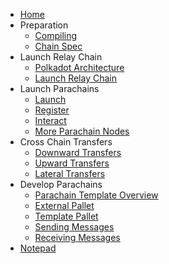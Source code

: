<!-- docs/_sidebar.md -->

- [Home](/)
- Preparation
  - [Compiling](1-prep/1-compiling.md)
  - [Chain Spec](1-prep/2-chain-spec.md)
- Launch Relay Chain
  - [Polkadot Architecture](2-relay-chain/1-architecture.md)
  - [Launch Relay Chain](2-relay-chain/2-launch.md)
- Launch Parachains
  - [Launch](3-parachains/1-launch.md)
  - [Register](3-parachains/2-register.md)
  - [Interact](3-parachains/3-interact.md)
  - [More Parachain Nodes](3-parachains/4-more-nodes.md)
- Cross Chain Transfers
  - [Downward Transfers](4-cross-chain/1-downward.md)
  - [Upward Transfers](4-cross-chain/2-upward.md)
  - [Lateral Transfers](4-cross-chain/3-lateral.md)
- Develop Parachains
  - [Parachain Template Overview](5-develop/1-template-overview.md)
  - [External Pallet](5-develop/2-external-pallet.md)
  - [Template Pallet](5-develop/3-template-pallet.md)
  - [Sending Messages](5-develop/4-sending-messages.md)
  - [Receiving Messages](5-develop/5-receiving-messages.md)
- [Notepad](embedded-notes.md)
